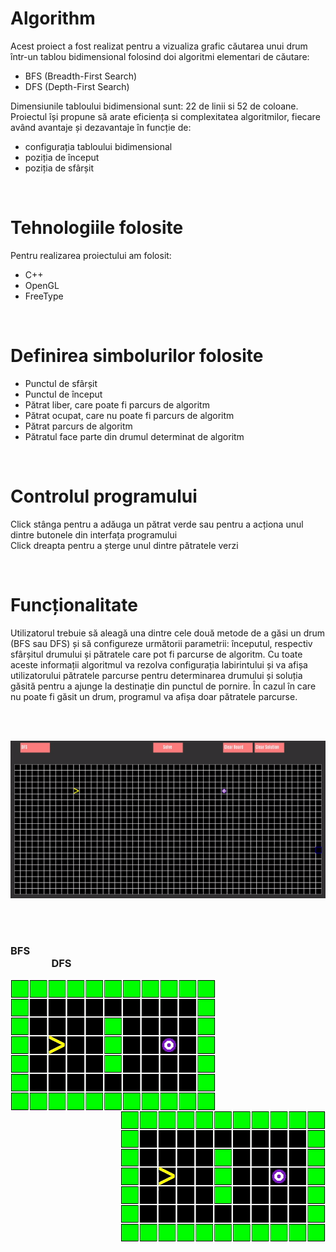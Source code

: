 # Algorithm

Acest proiect a fost realizat pentru a vizualiza grafic căutarea unui drum într-un tablou bidimensional folosind doi algoritmi elementari de căutare:                
+ BFS (Breadth-First Search)
+ DFS (Depth-First Search)

Dimensiunile tabloului bidimensional sunt: 22 de linii si 52 de coloane.  
Proiectul își propune să arate eficiența si complexitatea algoritmilor, fiecare având avantaje și dezavantaje în funcție de:
+	configurația tabloului bidimensional 
+	poziția de început 
+	poziția de sfârșit

<br />

# Tehnologiile folosite

Pentru realizarea proiectului am folosit:
+	C++
+	OpenGL 
+	FreeType

<br />

# Definirea simbolurilor folosite
+ Punctul de sfârșit
+ Punctul de început
+ Pătrat liber, care poate fi parcurs de algoritm
+ Pătrat ocupat, care nu poate fi parcurs de algoritm
+ Pătrat parcurs de algoritm
+ Pătratul face parte din drumul determinat de algoritm

<br />

# Controlul programului

Click stânga pentru a adăuga un pătrat verde sau pentru a acționa unul dintre butonele din interfața programului  
Click dreapta pentru a șterge unul dintre pătratele verzi  

<br />

# Funcționalitate

Utilizatorul trebuie să aleagă una dintre cele două metode de a găsi un drum (BFS sau DFS) și să configureze următorii parametrii: începutul, respectiv sfârșitul drumului și pătratele care pot fi parcurse de algoritm. Cu toate aceste informații algoritmul va rezolva configurația labirintului și va afișa utilizatorului pătratele parcurse pentru determinarea drumului și soluția găsită pentru a ajunge la destinație din punctul de pornire. În cazul în care nu poate fi găsit un drum, programul va afișa doar pătratele parcurse.


<br /> <br />
<p align="center">
  <img src="https://github.com/sebimih13/Algorithm/blob/main/Resource/draw.gif">
</p>

<br /> <br />

### BFS                                DFS
<img align="left" src="https://github.com/sebimih13/Algorithm/blob/main/Resource/BFS.gif">
<img align="right" src="https://github.com/sebimih13/Algorithm/blob/main/Resource/DFS.gif">

